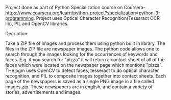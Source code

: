 Project done as part of Python Specialization course on Coursera- https://www.coursera.org/learn/python-project?specialization=python-3-programming. 
Project uses Optical Character Recognition(Tessaract OCR lib), PIL and OpenCV libraries.

Decription:

Take a ZIP file of images and process them using python built in library. The files in the ZIP file are newspaper images. The python code allows one to search through the images looking for the occurrences of keywords and faces. E.g. if you search for "pizza" it will return a contact sheet of all of the faces which were located on the newspaper page which mentions "pizza". THe pgm uses OpenCV to detect faces, tesseract to do optical character recognition, and PIL to composite images together into contact sheets.
Each page of the newspapers is saved as a single PNG image in a file called images.zip. These newspapers are in english, and contain a variety of stories, advertisements and images. 

